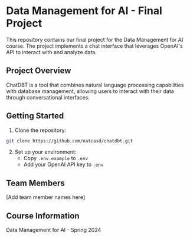 # Data Management for AI - Final Project

This repository contains our final project for the Data Management for AI course. The project implements a chat interface that leverages OpenAI's API to interact with and analyze data.

## Project Overview

ChatDBT is a tool that combines natural language processing capabilities with database management, allowing users to interact with their data through conversational interfaces.

## Getting Started

1. Clone the repository:
```bash
git clone https://github.com/natcasd/chatdbt.git
```

2. Set up your environment:
   - Copy `.env.example` to `.env`
   - Add your OpenAI API key to `.env`

## Team Members

[Add team member names here]

## Course Information

Data Management for AI - Spring 2024 